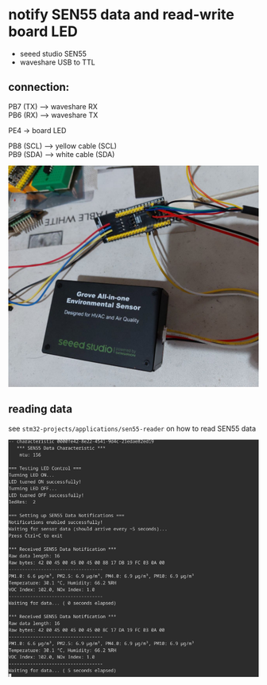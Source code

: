 # notify SEN55 data and read-write board LED

- seeed studio SEN55
- waveshare USB to TTL

## connection:

PB7 (TX) --> waveshare RX \
PB6 (RX) --> waveshare TX

PE4 -> board LED

PB8 (SCL) --> yellow cable (SCL) \
PB9 (SDA) --> white cable (SDA)

![the sensor](./6280451413775599031.jpg)

## reading data

see `stm32-projects/applications/sen55-reader` on how to read SEN55 data

![alt text](image.png)
